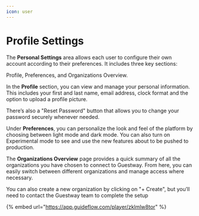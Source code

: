 ```yaml
---
icon: user
---
```


# Profile Settings

The **Personal Settings** area allows each user to configure their own account according to their preferences. It includes three key sections:&#x20;

Profile, Preferences, and Organizations Overview.

In the **Profile** section, you can view and manage your personal information. This includes your first and last name, email address, clock format and the option to upload a profile picture.&#x20;

There’s also a "Reset Password" button that allows you to change your password securely whenever needed.

Under **Preferences**, you can personalize the look and feel of the platform by choosing between light mode and dark mode. You can also turn on Experimental mode to see and use the new features about to be pushed to production.

The **Organizations Overview** page provides a quick summary of all the organizations you have chosen to connect to Guestway. From here, you can easily switch between different organizations and manage access where necessary.

You can also create a new organization by clicking on "+ Create", but you’ll need to contact the Guestway team to complete the setup

{% embed url="https://app.guideflow.com/player/zklmlw8tor" %}
